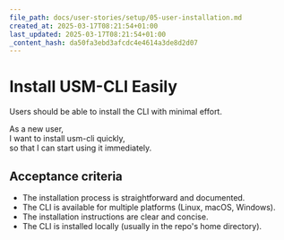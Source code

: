 ```yaml
---
file_path: docs/user-stories/setup/05-user-installation.md
created_at: 2025-03-17T08:21:54+01:00
last_updated: 2025-03-17T08:21:54+01:00
_content_hash: da50fa3ebd3afcdc4e4614a3de8d2d07
---
```


# Install USM-CLI Easily
Users should be able to install the CLI with minimal effort.

As a new user,  
I want to install usm-cli quickly,  
so that I can start using it immediately.

## Acceptance criteria

- The installation process is straightforward and documented.
- The CLI is available for multiple platforms (Linux, macOS, Windows).
- The installation instructions are clear and concise.
- The CLI is installed locally (usually in the repo's home directory).
